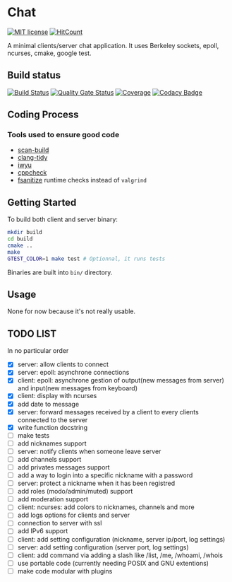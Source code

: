 # Chat
[![MIT license](https://img.shields.io/badge/License-MIT-blue.svg)](https://lbesson.mit-license.org/)
[![HitCount](http://hits.dwyl.io/corentinmusard/mini_cli_chat.svg)](http://hits.dwyl.io/corentinmusard/mini_cli_chat)

A minimal clients/server chat application.
It uses Berkeley sockets, epoll, ncurses, cmake, google test.

## Build status
[![Build Status](https://www.travis-ci.org/corentinmusard/mini_cli_chat.svg?branch=master)](https://www.travis-ci.org/corentinmusard/mini_cli_chat)
[![Quality Gate Status](https://sonarcloud.io/api/project_badges/measure?project=corentinmusard_mini_cli_chat&metric=alert_status)](https://sonarcloud.io/dashboard?id=corentinmusard_mini_cli_chat)
[![Coverage](https://sonarcloud.io/api/project_badges/measure?project=corentinmusard_mini_cli_chat&metric=coverage)](https://sonarcloud.io/dashboard?id=corentinmusard_mini_cli_chat)
[![Codacy Badge](https://api.codacy.com/project/badge/Grade/0a07e19caa974f559eb7f2e901c311bb)](https://www.codacy.com/manual/corentinmusard/mini_cli_chat)

## Coding Process
### Tools used to ensure good code
-   [scan-build](//clang-analyzer.llvm.org/scan-build.html)
-   [clang-tidy](//clang.llvm.org/extra/clang-tidy/)
-   [iwyu](//github.com/include-what-you-use/include-what-you-use)
-   [cppcheck](//github.com/danmar/cppcheck)
-   [fsanitize](//clang.llvm.org/docs/AddressSanitizer.html) runtime checks instead of `valgrind`

## Getting Started
To build both client and server binary:
```sh
mkdir build
cd build
cmake ..
make
GTEST_COLOR=1 make test # Optionnal, it runs tests
```
Binaries are built into `bin/` directory.

## Usage
None for now because it's not really usable.

## TODO LIST
In no particular order

-   [x] server: allow clients to connect
-   [x] server: epoll: asynchrone connections 
-   [x] client: epoll: asynchrone gestion of output(new messages from server) and input(new messages from keyboard)
-   [x] client: display with ncurses
-   [x] add date to message
-   [x] server: forward messages received by a client to every clients connected to the server
-   [x] write function docstring
-   [ ] make tests
-   [ ] add nicknames support
-   [ ] server: notify clients when someone leave server
-   [ ] add channels support
-   [ ] add privates messages support
-   [ ] add a way to login into a specific nickname with a password
-   [ ] server: protect a nickname when it has been registred
-   [ ] add roles (modo/admin/muted) support
-   [ ] add moderation support
-   [ ] client: ncurses: add colors to nicknames, channels and more
-   [ ] add logs options for clients and server
-   [ ] connection to server with ssl
-   [ ] add IPv6 support
-   [ ] client: add setting configuration (nickname, server ip/port, log settings)
-   [ ] server: add setting configuration (server port, log settings)
-   [ ] client: add command via adding a slash like /list, /me, /whoami, /whois
-   [ ] use portable code (currently needing POSIX and GNU extentions)
-   [ ] make code modular with plugins
